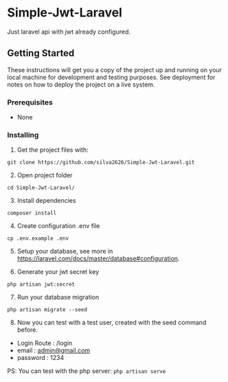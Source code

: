 # Simple-Jwt-Laravel

Just laravel api with jwt already configured.

## Getting Started

These instructions will get you a copy of the project up and running on your local machine for development and testing purposes. See deployment for notes on how to deploy the project on a live system.

### Prerequisites

- None

### Installing

1) Get the project files with:
```
git clone https://github.com/silva2626/Simple-Jwt-Laravel.git
```
2) Open project folder
```
cd Simple-Jwt-Laravel/
```
3) Install dependencies 
```
composer install
```
4) Create configuration .env file
```
cp .env.example .env
```
5) Setup your database, see more in https://laravel.com/docs/master/database#configuration.

6) Generate your jwt secret key
```
php artisan jwt:secret
```
7) Run your database migration
```
php artisan migrate --seed
```
8) Now you can test with a test user, created with the seed command before.
- Login Route : /login
- email : admin@gmail.com
- password : 1234

PS: You can test with the php server: `php artisan serve`
